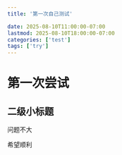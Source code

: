 ```yaml
---
title: '第一次自己测试'

date: 2025-08-10T11:00:00-07:00
lastmod: 2025-08-10T18:00:00-07:00
categories: ['test']
tags: ['try']
---
```

# 第一次尝试

## 二级小标题
问题不大

希望顺利